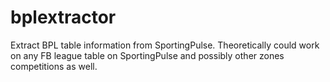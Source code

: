 bplextractor
============

Extract BPL table information from SportingPulse. Theoretically could work on any FB league table on SportingPulse and possibly other zones competitions as well.